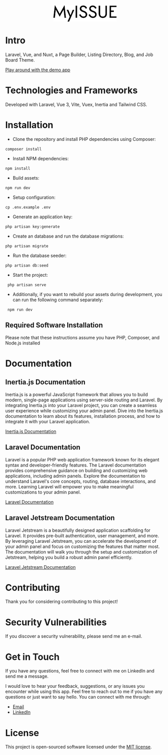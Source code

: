 <p align="center" dir="auto">
<img width="200" style="max-width: 100%;" src="public/logo/logo.svg" alt="Logo">
</p>

# Intro

Laravel, Vue, and Nuxt, a Page Builder, Listing Directory, Blog, and Job Board Theme.

[Play around with the demo app](https://www.myissue.io)

# Technologies and Frameworks

Developed with Laravel, Vue 3, Vite, Vuex, Inertia and Tailwind CSS.

# Installation

-   Clone the repository and install PHP dependencies using Composer:

```
composer install
```

-   Install NPM dependencies:

```
npm install
```

-   Build assets:

```
npm run dev
```

-   Setup configuration:

```
cp .env.example .env
```

-   Generate an application key:

```
php artisan key:generate
```

-   Create an database and run the database migrations:

```
php artisan migrate
```

-   Run the database seeder:

```
php artisan db:seed
```

-   Start the project:

```
 php artisan serve
```

-   Additionally, if you want to rebuild your assets during development, you can run the following command separately:

```
 npm run dev
```

## Required Software Installation

Please note that these instructions assume you have PHP, Composer, and Node.js installed

# Documentation

## Inertia.js Documentation

Inertia.js is a powerful JavaScript framework that allows you to build modern, single-page applications using server-side routing and Laravel. By integrating Inertia.js into your Laravel project, you can create a seamless user experience while customizing your admin panel. Dive into the Inertia.js documentation to learn about its features, installation process, and how to integrate it with your Laravel application.

[Inertia.js Documentation](https://inertiajs.com/)

## Laravel Documentation

Laravel is a popular PHP web application framework known for its elegant syntax and developer-friendly features. The Laravel documentation provides comprehensive guidance on building and customizing web applications, including admin panels. Explore the documentation to understand Laravel's core concepts, routing, database interactions, and more. Learning Laravel will empower you to make meaningful customizations to your admin panel.

[Laravel Documentation](https://laravel.com/docs/10.x)

## Laravel Jetstream Documentation

Laravel Jetstream is a beautifully designed application scaffolding for Laravel. It provides pre-built authentication, user management, and more. By leveraging Laravel Jetstream, you can accelerate the development of your admin panel and focus on customizing the features that matter most. The documentation will walk you through the setup and customization of Jetstream, helping you build a robust admin panel efficiently.

[Laravel Jetstream Documentation](https://jetstream.laravel.com/introduction.html)

# Contributing

Thank you for considering contributing to this project!

# Security Vulnerabilities

If you discover a security vulnerability, please send me an e-mail.

# Get in Touch

If you have any questions, feel free to connect with me on LinkedIn and send me a message.

I would love to hear your feedback, suggestions, or any issues you encounter while using this app. Feel free to reach out to me if you have any questions or just want to say hello. You can connect with me through:

-   [Email](mailto:qais.wardag@outlook.com)
-   [LinkedIn](https://www.linkedin.com/in/qaiswardag)

# License

This project is open-sourced software licensed under the [MIT license](https://opensource.org/licenses/MIT).
